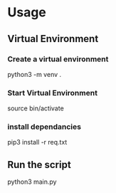 # Usage 
## Virtual Environment
### Create a virtual environment
python3 -m venv .
### Start Virtual Environment
source bin/activate
### install dependancies
pip3 install -r req.txt
## Run the script 
python3 main.py
